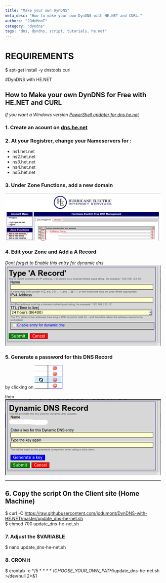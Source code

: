 ```yaml
---
title: "Make your own DynDNS"
meta_desc: "How to make your own DynDNS with HE.NET and CURL."
authors: "JOduMonT"
category: "dyndns"
tags: "dns, dyndns, script, tutorials, he.net"
---
```


# REQUIREMENTS

  $ apt-get install -y dnstools curl

#DynDNS with HE.NET  
## How to Make your own DynDNS for Free with HE.NET and CURL
*If you want a Windows version <a href="https://github.com/bennettp123/dns.he.net-updater">PowerShell updater for dns.he.net </a>*

### 1. Create an acount on <a href="https://dns.he.net">dns.he.net</a>  

### 2. At your Registrer, change your Nameservers for :  
  - ns1.het.net
  - ns2.het.net
  - ns3.het.net
  - ns4.het.net
  - ns5.het.net

### 3. Under Zone Functions, add a new domain  
![](he_edit_zone.png)

### 4. Edit your Zone and Add a A Record
*Dont forget to Enable this entry for dynamic dns*  
![](typea.png)

### 5. Generate a password for this DNS Record
by clicking on 
![](dyndns.png)  

then  
![](dyndns_password.png)  

-----

## 6. Copy the script On the Client site (Home Machine)

  $ curl -O https://raw.githubusercontent.com/jodumont/DynDNS-with-HE.NET/master/update_dns-he-net.sh  
  $ chmod 700 update_dns-he-net.sh  

### 7. Adjust the $VARIABLE  
  $ nano update_dns-he-net.sh

### 8. CRON it

  $ crontab -e
  */5 * * * * /_CHOOSE_YOUR_OWN_PATH_/update_dns-he-net.sh >/dev/null 2>&1

  
